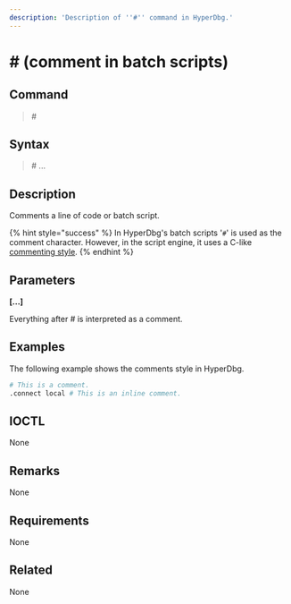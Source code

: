 ```yaml
---
description: 'Description of ''#'' command in HyperDbg.'
---
```


# \# \(comment in batch scripts\)

## Command

> \#

## Syntax

> \# ...

## Description

Comments a line of code or batch script.

{% hint style="success" %}
In HyperDbg's batch scripts '`#`' is used as the comment character. However, in the script engine, it uses a C-like [commenting style](https://docs.hyperdbg.org/commands/scripting-language/assumptions-and-evaluations#comments).
{% endhint %}

## Parameters

**\[...\]**

Everything after \# is interpreted as a comment.

## Examples

The following example shows the comments style in HyperDbg.

```bash
# This is a comment.
.connect local # This is an inline comment.
```

## IOCTL

None

## **Remarks**

None

## Requirements

None

## Related

None

